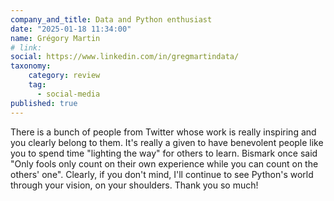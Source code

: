 ```yaml
---
company_and_title: Data and Python enthusiast
date: "2025-01-18 11:34:00"
name: Grégory Martin
# link:
social: https://www.linkedin.com/in/gregmartindata/
taxonomy:
    category: review
    tag:
      - social-media
published: true
---
```


There is a bunch of people from Twitter whose work is really inspiring and you clearly belong to them. It's really a given to have benevolent people like you to spend time "lighting the way" for others to learn. Bismark once said "Only fools only count on their own experience while you can count on the others' one". Clearly, if you don't mind, I'll continue to see Python's world through your vision, on your shoulders. Thank you so much!
